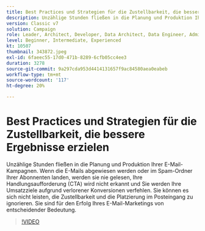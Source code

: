 ```yaml
---
title: Best Practices und Strategien für die Zustellbarkeit, die bessere Ergebnisse erzielen
description: Unzählige Stunden fließen in die Planung und Produktion Ihrer E-Mail-Kampagnen. Wenn die E-Mails abgewiesen werden oder letztendlich im Spam-Ordner Ihrer Abonnenten landen, werden sie … (Beschreibungen sollten zwischen 60 und 160 Zeichen lang sein)
version: Classic v7
solution: Campaign
role: Leader, Architect, Developer, Data Architect, Data Engineer, Admin, User
level: Beginner, Intermediate, Experienced
kt: 10507
thumbnail: 343872.jpeg
exl-id: 6faeec55-17d0-471b-8289-6cfb05cc4ee3
duration: 3278
source-git-commit: 9a297cda953d4414131657f9ac84580aea0eabeb
workflow-type: tm+mt
source-wordcount: '117'
ht-degree: 20%

---
```


# Best Practices und Strategien für die Zustellbarkeit, die bessere Ergebnisse erzielen

Unzählige Stunden fließen in die Planung und Produktion Ihrer E-Mail-Kampagnen. Wenn die E-Mails abgewiesen werden oder im Spam-Ordner Ihrer Abonnenten landen, werden sie nie gelesen, Ihre Handlungsaufforderung (CTA) wird nicht erkannt und Sie werden Ihre Umsatzziele aufgrund verlorener Konversionen verfehlen. Sie können es sich nicht leisten, die Zustellbarkeit und die Platzierung im Posteingang zu ignorieren. Sie sind für den Erfolg Ihres E-Mail-Marketings von entscheidender Bedeutung.

>[!VIDEO](https://video.tv.adobe.com/v/343872/?quality=12&learn=on)
